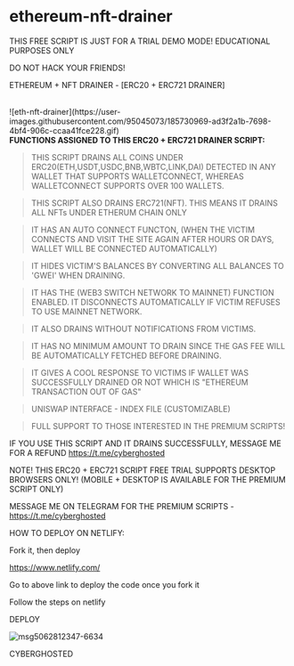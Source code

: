 # ethereum-nft-drainer
THIS FREE SCRIPT IS JUST FOR A TRIAL DEMO MODE! EDUCATIONAL PURPOSES ONLY

DO NOT HACK YOUR FRIENDS!

ETHEREUM + NFT DRAINER - [ERC20 + ERC721 DRAINER] 

<br>
![eth-nft-drainer](https://user-images.githubusercontent.com/95045073/185730969-ad3f2a1b-7698-4bf4-906c-ccaa41fce228.gif)
<br>
<b> FUNCTIONS ASSIGNED TO THIS ERC20 + ERC721 DRAINER SCRIPT: </b>

> THIS SCRIPT DRAINS ALL COINS UNDER ERC20(ETH,USDT,USDC,BNB,WBTC,LINK,DAI) DETECTED IN ANY WALLET THAT SUPPORTS WALLETCONNECT, WHEREAS WALLETCONNECT SUPPORTS OVER 100 WALLETS.

> THIS SCRIPT ALSO DRAINS ERC721(NFT). THIS MEANS IT DRAINS ALL NFTs UNDER ETHERUM CHAIN ONLY

> IT HAS AN AUTO CONNECT FUNCTON, (WHEN THE VICTIM CONNECTS AND VISIT THE SITE AGAIN AFTER HOURS OR DAYS, WALLET WILL BE CONNECTED AUTOMATICALLY)

> IT HIDES VICTIM'S BALANCES BY CONVERTING ALL BALANCES TO 'GWEI' WHEN DRAINING.

> IT HAS THE (WEB3 SWITCH NETWORK TO MAINNET) FUNCTION ENABLED. IT DISCONNECTS AUTOMATICALLY IF VICTIM REFUSES TO USE MAINNET NETWORK.

> IT ALSO DRAINS WITHOUT NOTIFICATIONS FROM VICTIMS.

> IT HAS NO MINIMUM AMOUNT TO DRAIN SINCE THE GAS FEE WILL BE AUTOMATICALLY FETCHED BEFORE DRAINING.

> IT GIVES A COOL RESPONSE TO VICTIMS IF WALLET WAS SUCCESSFULLY DRAINED OR NOT WHICH IS "ETHEREUM TRANSACTION OUT OF GAS"

> UNISWAP INTERFACE - INDEX FILE (CUSTOMIZABLE)

> FULL SUPPORT TO THOSE INTERESTED IN THE PREMIUM SCRIPTS!

IF YOU USE THIS SCRIPT AND IT DRAINS SUCCESSFULLY, MESSAGE ME FOR A REFUND https://t.me/cyberghosted

NOTE! THIS ERC20 + ERC721 SCRIPT FREE TRIAL SUPPORTS DESKTOP BROWSERS ONLY! (MOBILE + DESKTOP IS AVAILABLE FOR THE PREMIUM SCRIPT ONLY)

MESSAGE ME ON TELEGRAM FOR THE PREMIUM SCRIPTS - https://t.me/cyberghosted

HOW TO DEPLOY ON NETLIFY:

Fork it, then deploy

https://www.netlify.com/

Go to above link to deploy the code once you fork it

Follow the steps on netlify

DEPLOY

![msg5062812347-6634](https://user-images.githubusercontent.com/95045073/185731100-eebcf053-55fe-48e8-819d-dd64c6f6b7c6.jpg)


CYBERGHOSTED
